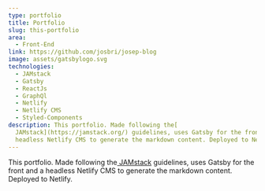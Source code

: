 ```yaml
---
type: portfolio
title: Portfolio
slug: this-portfolio
area:
  - Front-End
link: https://github.com/josbri/josep-blog
image: assets/gatsbylogo.svg
technologies:
  - JAMstack
  - Gatsby
  - ReactJs
  - GraphQl
  - Netlify
  - Netlify CMS
  - Styled-Components
description: This portfolio. Made following the[
  JAMstack](https://jamstack.org/) guidelines, uses Gatsby for the front and a
  headless Netlify CMS to generate the markdown content. Deployed to Netlify.
---
```

This portfolio. Made following the[ JAMstack](https://jamstack.org/) guidelines, uses Gatsby for the front and a headless Netlify CMS to generate the markdown content. Deployed to Netlify.